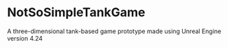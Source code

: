 # NotSoSimpleTankGame
A three-dimensional tank-based game prototype made using Unreal Engine version 4.24
